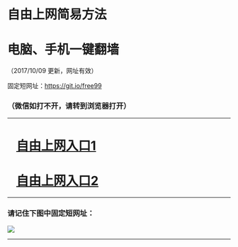 ﻿# 自由上网简易方法

# 电脑、手机一键翻墙

（2017/10/09 更新，网址有效）

固定短网址：https://git.io/free99

### （微信如打不开，请转到浏览器打开）


***





# &nbsp;&nbsp; <a href="http://ft68723015.fwq-tz-1001.info/fwqtz01.html?t=100900121196 " target="_blank">自由上网入口1</a>
# &nbsp;&nbsp; <a href="http://ft2877828168.fwq-tz-1002.info/fwqtz02.html?t=100900125226 " target="_blank">自由上网入口2</a>
***

### 请记住下图中固定短网址：

<img src="https://s3-us-west-2.amazonaws.com/fwq-1001/yjfq-20170905okok.png" /> 


***

